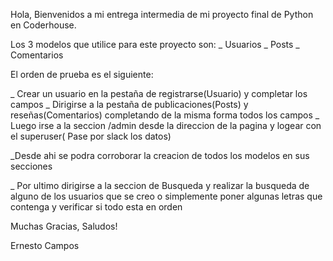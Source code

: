 Hola, Bienvenidos a mi entrega intermedia de mi proyecto final de Python en Coderhouse.

Los 3 modelos que utilice para este proyecto son:
_ Usuarios
_ Posts
_ Comentarios

El orden de prueba es el siguiente:

_ Crear un usuario en la pestaña de registrarse(Usuario) y completar los campos
_ Dirigirse a la pestaña de publicaciones(Posts) y reseñas(Comentarios) completando de la misma forma todos los campos
_ Luego irse a la seccion /admin desde la direccion de la pagina y logear 
con el superuser( Pase por slack los datos)


_Desde ahi se podra corroborar la creacion de todos los modelos en sus secciones

_ Por ultimo dirigirse a la seccion de Busqueda y realizar la busqueda de alguno de los usuarios que se creo o simplemente poner algunas letras que contenga y verificar si todo esta en orden

Muchas Gracias, Saludos!

Ernesto Campos
